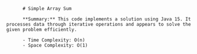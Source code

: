 
          # Simple Array Sum

          **Summary:** This code implements a solution using Java 15. It processes data through iterative operations and appears to solve the given problem efficiently.

          - Time Complexity: O(n)
          - Space Complexity: O(1)
          